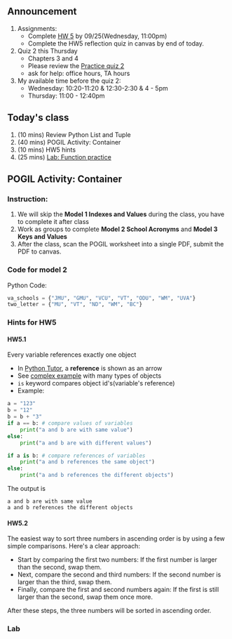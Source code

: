 ## Announcement
1. Assignments:
   - Complete [HW 5](https://w3.cs.jmu.edu/cs149/f24/hw/hw5/) by 09/25(Wednesday, 11:00pm)
   - Complete the HW5 reflection quiz in canvas by end of today. 
2. Quiz 2 this Thursday
      - Chapters 3 and 4
      - Please review the [Practice quiz 2](https://w3.cs.jmu.edu/cs149/f24/quiz/practice2/)
      - ask for help: office hours, TA hours
3. My available time before the quiz 2:
    - Wednesday: 10:20-11:20 & 12:30-2:30 & 4 - 5pm
    - Thursday: 11:00 - 12:40pm

## Today's class
1. (10 mins) Review Python List and Tuple
1. (40 mins) POGIL Activity: Container
2. (10 mins) HW5 hints
3. (25 mins) [Lab: Function practice](https://canvas.jmu.edu/courses/2035420/assignments/19169987?module_item_id=40887017)

## POGIL Activity: Container
### Instruction:
1. We will skip the **Model 1 Indexes and Values** during the class, you have to complete it after class
2. Work as groups to complete **Model 2 School Acronyms** and **Model 3 Keys and Values**
3. After the class, scan the POGIL worksheet into a single PDF, submit the PDF to canvas. 

### Code for model 2
Python Code:
```python
va_schools = {"JMU", "GMU", "VCU", "VT", "ODU", "WM", "UVA"}
two_letter = {"MU", "VT", "ND", "WM", "BC"}
```

### Hints for HW5
#### HW5.1
Every variable references exactly one object
- In [Python Tutor](https://pythontutor.com/visualize.html#mode=edit), a **reference** is shown as an arrow
- See [complex example](https://pythontutor.com/render.html#mode=display) with many types of objects
- `is` keyword compares object id's(variable's reference)
- Example:

```python
a = "123"
b = "12"
b = b + "3"
if a == b: # compare values of variables
    print("a and b are with same value")
else:
    print("a and b are with different values")

if a is b: # compare references of variables
    print("a and b references the same object")
else:
    print("a and b references the different objects")
```
The output is

```
a and b are with same value
a and b references the different objects
```
#### HW5.2
The easiest way to sort three numbers in ascending order is by using a few simple comparisons. Here's a clear approach:

- Start by comparing the first two numbers: If the first number is larger than the second, swap them.
- Next, compare the second and third numbers: If the second number is larger than the third, swap them.
- Finally, compare the first and second numbers again: If the first is still larger than the second, swap them once more.

After these steps, the three numbers will be sorted in ascending order.
### Lab

